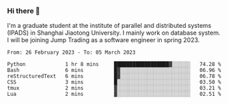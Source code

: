 ### Hi there 👋

I'm a graduate student at the institute of parallel and distributed systems (IPADS) in Shanghai Jiaotong University. I mainly work on database system. I will be joining Jump Trading as a software engineer in spring 2023.

<!--START_SECTION:waka-->

```text
From: 26 February 2023 - To: 05 March 2023

Python             1 hr 8 mins     ██████████████████▓░░░░░░   74.28 %
Bash               6 mins          █▓░░░░░░░░░░░░░░░░░░░░░░░   06.96 %
reStructuredText   6 mins          █▓░░░░░░░░░░░░░░░░░░░░░░░   06.78 %
CSS                3 mins          █░░░░░░░░░░░░░░░░░░░░░░░░   03.50 %
tmux               2 mins          ▓░░░░░░░░░░░░░░░░░░░░░░░░   03.21 %
Lua                2 mins          ▓░░░░░░░░░░░░░░░░░░░░░░░░   02.51 %
```

<!--END_SECTION:waka-->

<!--
**yqmmm/yqmmm** is a ✨ _special_ ✨ repository because its `README.md` (this file) appears on your GitHub profile.

Here are some ideas to get you started:

- 🔭 I’m currently working on ...
- 🌱 I’m currently learning ...
- 👯 I’m looking to collaborate on ...
- 🤔 I’m looking for help with ...
- 💬 Ask me about ...
- 📫 How to reach me: ...
- 😄 Pronouns: ...
- ⚡ Fun fact: ...
-->
